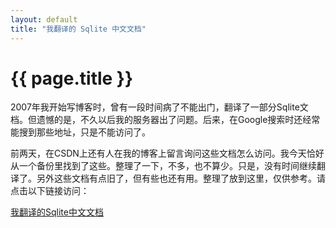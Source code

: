 ```yaml
---
layout: default
title: "我翻译的 Sqlite 中文文档"
---
```


# {{ page.title }}

2007年我开始写博客时，曾有一段时间病了不能出门，翻译了一部分Sqlite文档。但遗憾的是，不久以后我的服务器出了问题。后来，在Google搜索时还经常能搜到那些地址，只是不能访问了。

前两天，在CSDN上还有人在我的博客上留言询问这些文档怎么访问。我今天恰好从一个备份里找到了这些。整理了一下，不多，也不算少。只是，没有时间继续翻译了。另外这些文档有点旧了，但有些也还有用。整理了放到这里，仅供参考。请点击以下链接访问：


[我翻译的Sqlite中文文档](/sqlite_docs_3_5_4_zh_CN/docs.html)

